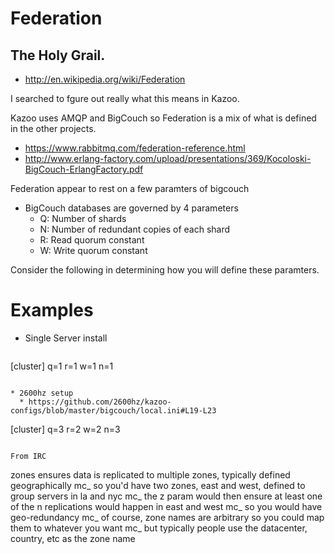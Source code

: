 # Federation

## The Holy Grail.

* http://en.wikipedia.org/wiki/Federation

I searched to fgure out really what this means in Kazoo.

Kazoo uses AMQP and BigCouch so Federation is a mix of what is defined in the other projects.

* https://www.rabbitmq.com/federation-reference.html
* http://www.erlang-factory.com/upload/presentations/369/Kocoloski-BigCouch-ErlangFactory.pdf

Federation appear to rest on a few paramters of bigcouch

* BigCouch databases are governed by 4 parameters
  * Q: Number of shards
  * N: Number of redundant copies of each shard
  * R: Read quorum constant
  * W: Write quorum constant

Consider the following in determining how you will define these paramters.


  
# Examples
* Single Server install
  ```
[cluster]
q=1
r=1
w=1
n=1
```

* 2600hz setup
  * https://github.com/2600hz/kazoo-configs/blob/master/bigcouch/local.ini#L19-L23

  ```
[cluster]
q=3
r=2
w=2
n=3
```

From IRC
```
zones ensures data is replicated to multiple zones, typically defined geographically
mc_
so you'd have two zones, east and west, defined to group servers in la and nyc
mc_
the z param would then ensure at least one of the n replications would happen in east and west
mc_
so you would have geo-redundancy
mc_
of course, zone names are arbitrary so you could map them to whatever you want
mc_
but typically people use the datacenter, country, etc as the zone name
```
